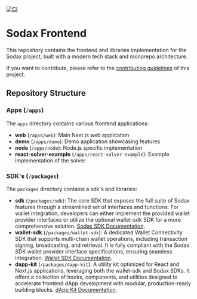 [![CI](https://github.com/icon-project/sodax-frontend/actions/workflows/ci.yml/badge.svg)](https://github.com/icon-project/sodax-frontend/actions/workflows/ci.yml)

# Sodax Frontend

This repository contains the frontend and libraries implementation for the Sodax project, built with a modern tech stack and monorepo architecture.

If you want to contribute, please refer to the [contributing guidelines](./CONTRIBUTING.md) of this project.

## Repository Structure

### Apps (`/apps`)

The `apps` directory contains various frontend applications:

- **web** (`/apps/web`): Main Next.js web application
- **demo** (`/apps/demo`): Demo application showcasing features
- **node** (`/apps/node`): Node.js specific implementation
- **react-solver-example** (`/apps/react-solver-example`): Example implementation of the solver

### SDK's (`/packages`)

The `packages` directory contains a sdk's and libraries:

- **sdk** (`/packages/sdk`): The core SDK that exposes the full suite of Sodax features through a streamlined set of interfaces and functions. For wallet integration, developers can either implement the provided wallet provider interfaces or utilize the optional wallet-sdk SDK for a more comprehensive solution. [Sodax SDK Documentation](./packages/sdk/README.md).
- **wallet-sdk** (`/packages/wallet-sdk`): A dedicated Wallet Connectivity SDK that supports multi-chain wallet operations, including transaction signing, broadcasting, and retrieval. It is fully compliant with the Sodax SDK wallet provider interface specifications, ensuring seamless integration. [Wallet SDK Documentation](./packages/wallet-sdk/README.md).
- **dapp-kit** (`/packages/dapp-kit`): A utility kit optimized for React and Next.js applications, leveraging both the wallet-sdk and Sodax SDKs. It offers a collection of hooks, components, and utilities designed to accelerate frontend dApp development with modular, production-ready building blocks. [dApp Kit Documentation](./packages/dapp-kit/README.md).
